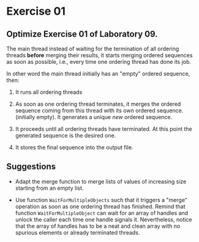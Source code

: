 # Exercise 01

## Optimize Exercise 01 of Laboratory 09.

The main thread instead of waiting for the termination of all ordering
threads **before** merging their results, it starts merging ordered
sequences as soon as possible, i.e., every time one ordering thread
has done its job.

In other word the main thread initially has an "empty" ordered
sequence, then:

1. It runs all ordering threads

2. As soon as one ordering thread terminates, it merges the ordered
   sequence coming from this thread with its own ordered sequence.
   (initially empty).
   It generates a unique *new* ordered sequence.

4. It proceeds until all ordering threads have terminated.
   At this point the generated sequence is the desired one.

5. It stores the final sequence into the output file.

## Suggestions

- Adapt the merge function to merge lists of values of increasing size
  starting from an empty list.

- Use function `WaitForMultipleObjects` such that it triggers a "merge"
  operation as soon as one ordering thread has finished.
  Remind that function `WaitForMultipleObject` can wait for an array of
  handles and unlock the caller each time one handle signals it.
  Nevertheless, notice that the array of handles has to be a neat and
  clean array with no spurious elements or already terminated threads.
